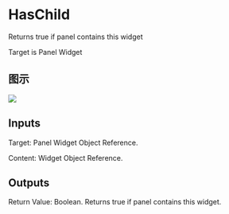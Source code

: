 # HasChild

Returns true if panel contains this widget

Target is Panel Widget

## 图示

![]($-20221218-21353583.png)

## Inputs

Target: Panel Widget Object Reference.

Content: Widget Object Reference.  

## Outputs

Return Value: Boolean. Returns true if panel contains this widget.

